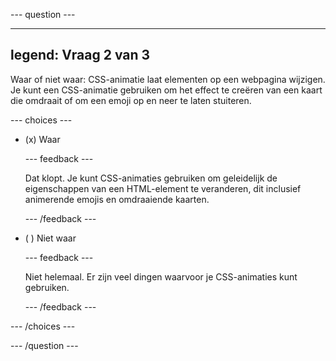 
--- question ---

---
legend: Vraag 2 van 3
---

Waar of niet waar: CSS-animatie laat elementen op een webpagina wijzigen. Je kunt een CSS-animatie gebruiken om het effect te creëren van een kaart die omdraait of om een emoji op en neer te laten stuiteren.

--- choices ---

- (x) Waar

  --- feedback ---

  Dat klopt. Je kunt CSS-animaties gebruiken om geleidelijk de eigenschappen van een HTML-element te veranderen, dit inclusief animerende emojis en omdraaiende kaarten.

  --- /feedback ---

- ( ) Niet waar

  --- feedback ---

  Niet helemaal. Er zijn veel dingen waarvoor je CSS-animaties kunt gebruiken.

  --- /feedback ---

--- /choices ---

--- /question ---
